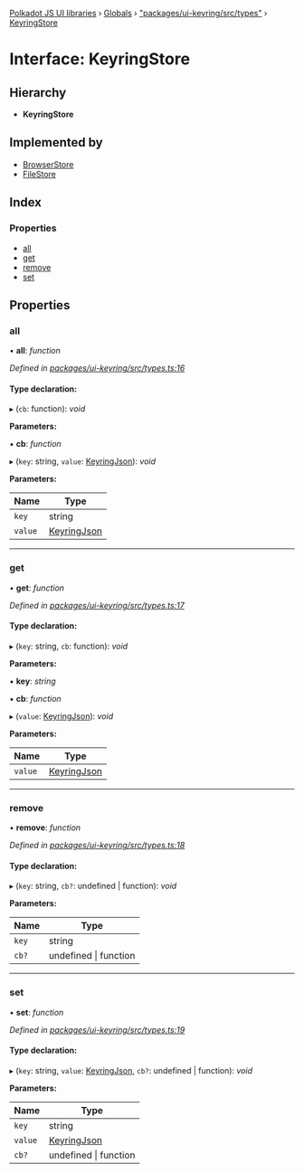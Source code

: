 [Polkadot JS UI libraries](../README.md) › [Globals](../globals.md) › ["packages/ui-keyring/src/types"](../modules/_packages_ui_keyring_src_types_.md) › [KeyringStore](_packages_ui_keyring_src_types_.keyringstore.md)

# Interface: KeyringStore

## Hierarchy

* **KeyringStore**

## Implemented by

* [BrowserStore](../classes/_packages_ui_keyring_src_stores_browser_.browserstore.md)
* [FileStore](../classes/_packages_ui_keyring_src_stores_file_.filestore.md)

## Index

### Properties

* [all](_packages_ui_keyring_src_types_.keyringstore.md#all)
* [get](_packages_ui_keyring_src_types_.keyringstore.md#get)
* [remove](_packages_ui_keyring_src_types_.keyringstore.md#remove)
* [set](_packages_ui_keyring_src_types_.keyringstore.md#set)

## Properties

###  all

• **all**: *function*

*Defined in [packages/ui-keyring/src/types.ts:16](https://github.com/polkadot-js/ui/blob/5bd2b3c/packages/ui-keyring/src/types.ts#L16)*

#### Type declaration:

▸ (`cb`: function): *void*

**Parameters:**

▪ **cb**: *function*

▸ (`key`: string, `value`: [KeyringJson](_packages_ui_keyring_src_types_.keyringjson.md)): *void*

**Parameters:**

Name | Type |
------ | ------ |
`key` | string |
`value` | [KeyringJson](_packages_ui_keyring_src_types_.keyringjson.md) |

___

###  get

• **get**: *function*

*Defined in [packages/ui-keyring/src/types.ts:17](https://github.com/polkadot-js/ui/blob/5bd2b3c/packages/ui-keyring/src/types.ts#L17)*

#### Type declaration:

▸ (`key`: string, `cb`: function): *void*

**Parameters:**

▪ **key**: *string*

▪ **cb**: *function*

▸ (`value`: [KeyringJson](_packages_ui_keyring_src_types_.keyringjson.md)): *void*

**Parameters:**

Name | Type |
------ | ------ |
`value` | [KeyringJson](_packages_ui_keyring_src_types_.keyringjson.md) |

___

###  remove

• **remove**: *function*

*Defined in [packages/ui-keyring/src/types.ts:18](https://github.com/polkadot-js/ui/blob/5bd2b3c/packages/ui-keyring/src/types.ts#L18)*

#### Type declaration:

▸ (`key`: string, `cb?`: undefined | function): *void*

**Parameters:**

Name | Type |
------ | ------ |
`key` | string |
`cb?` | undefined &#124; function |

___

###  set

• **set**: *function*

*Defined in [packages/ui-keyring/src/types.ts:19](https://github.com/polkadot-js/ui/blob/5bd2b3c/packages/ui-keyring/src/types.ts#L19)*

#### Type declaration:

▸ (`key`: string, `value`: [KeyringJson](_packages_ui_keyring_src_types_.keyringjson.md), `cb?`: undefined | function): *void*

**Parameters:**

Name | Type |
------ | ------ |
`key` | string |
`value` | [KeyringJson](_packages_ui_keyring_src_types_.keyringjson.md) |
`cb?` | undefined &#124; function |
